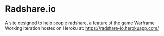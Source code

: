 # Radshare.io
A site designed to help people radshare, a feature of the game Warframe
Working iteration hosted on Heroku at: https://radshare-io.herokuapp.com/
